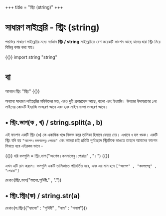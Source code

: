 +++
title = "স্ট্রিং (string)"
+++

# সাধারণ লাইব্রেরি - স্ট্রিং (string)

পঙক্তির সাধারণ লাইব্রেরির মধ্যে বর্তমান **স্ট্রিং / string** লাইব্রেরিতে বেশ কয়েকটি ফাংশন আছে যাদের দ্বারা স্ট্রিং নিয়ে বিভিন্ন কাজ করা যায়।

{{<highlight python>}}
import string "string"
# বা
আনয়ন স্ট্রিং "স্ট্রিং"
{{</highlight>}}

অন্যান্য সাধারণ লাইব্রেরির মডিউলের মত, এরও দুটি প্রকারভেদ আছে, বাংলা এবং ইংরাজি। উপরের উদাহরণের ১নং লাইনের কোডটি ইংরাজি সংস্করণ আনে এবং ২নং লাইন বাংলা সংস্করণ আনে।

## • স্ট্রিং.ভাগ(ক  , খ) / string.split(a , b)
এই ফাংশন একটি স্ট্রিং (`ক`) কে একাধিক খণ্ডে বিভক্ত করে তালিকা হিসাবে ফেরত দেয়। এখানে `খ` হল খণ্ডক। একটি স্ট্রিং যদি হয় `"আপেল।কমলালেবু।পেয়ারা"` এবং আমরা চাই প্রতিটা পূর্ণচ্ছেদে স্ট্রিংটিকে ভাঙতে তাহলে আমাদের ফাংশন লিখতে হবে এইরকম ভাবে -

{{<highlight python>}}
ধরি ফলগুলি = স্ট্রিং.ভাগ("আপেল।কমলালেবু।পেয়ারা" , "।")
{{</highlight>}}

এখন এটি রান করলে। ফলগুলি একটি তালিকাতে পরিবর্তিত হবে, এবং এর মান হবে `["আপেল" , "কমলালেবু" , "পেয়ারা"]`

দেখাও(স্ট্রিং.ভাগ("হ্যালো.পৃথিবী." , "."))

## • স্ট্রিং.স্ট্রিং(ক) / string.str(a)

দেখাও(স.স্ট্রিং({"হ্যালো" : "পৃথিবী" , "নাম" : "পলাশ"}))
